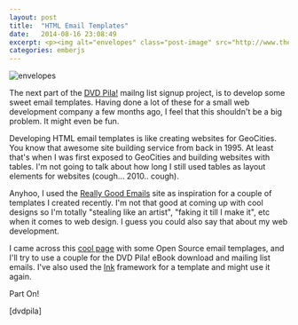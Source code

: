```yaml
---
layout: post
title:  "HTML Email Templates"
date:   2014-08-16 23:08:49
excerpt: <p><img alt="envelopes" class="post-image" src="http://www.thehoick.com/images/emails.png"/></p>
categories: emberjs
---
```

 

<p><img alt="envelopes" class="post-image" src="http://www.thehoick.com/images/emails.png" /></p>

<p>The next part of the <a href="http://dvdpila.thehoick.com" rel="nofollow">DVD Pila!</a> mailng list signup project, is to develop some sweet email templates.  Having done a lot of these for a small web development company a few months ago, I feel that this shouldn't be a big problem.  It might even be fun.</p>

<p>Developing HTML email templates is like creating websites for GeoCities.  You know that awesome site building service from back in 1995.  At least that's when I was first exposed to GeoCities and building websites with tables.  I'm not going to talk about how long I still used tables as layout elements for websites (cough... 2010.. cough).</p>

<p>Anyhoo, I used the <a href="http://reallygoodemails.com/" rel="nofollow">Really Good Emails</a> site as inspiration for a couple of templates I created recently.  I'm not that good at coming up with cool designs so I'm totally "stealing like an artist", "faking it till I make it", etc when it comes to web design.  I guess you could also say that about my web development.</p>

<p>I came across this <a href="https://www.sendwithus.com/resources/templates" rel="nofollow">cool page</a> with some Open Source email templages, and I'll try to use a couple for the DVD Pila! eBook download and mailing list emails.  I've also used the <a href="http://zurb.com/ink" rel="nofollow">Ink</a> framework for a template and might use it again.</p>

<p>Part On!</p>

<p>[dvdpila]</p>
 
